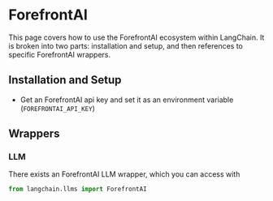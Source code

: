 # ForefrontAI

This page covers how to use the ForefrontAI ecosystem within LangChain.
It is broken into two parts: installation and setup, and then references to specific ForefrontAI wrappers.

## Installation and Setup

- Get an ForefrontAI api key and set it as an environment variable (`FOREFRONTAI_API_KEY`)

## Wrappers

### LLM

There exists an ForefrontAI LLM wrapper, which you can access with

```python
from langchain.llms import ForefrontAI
```

